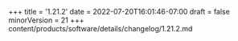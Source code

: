 +++
title = '1.21.2'
date = 2022-07-20T16:01:46-07:00
draft = false
minorVersion = 21
+++
content/products/software/details/changelog/1.21.2.md
